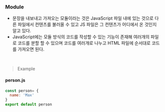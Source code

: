 ### Module
- 문장을 내보내고 가져오는 모듈이라는 것은 JavaScript 파일 내에 있는 것으로 다른 파일에서 컨텐츠를 불러올 수 있고 JS 파일은 그 컨텐츠가 어디에서 온 것인지 알고 있다. 
- JavaScript에는 모듈 방식의 코드를 작성할 수 있는 기능이 존재해 여러개의 파일로 코드를 분할 할 수 있으며 코드를 여러개로 나누고 HTML 파일에 순서대로 코드를 가져오면 된다.

<br>

> Example
#### person.js
```JavaScript
const person= {
  name: 'Max'
}
export default person
```
